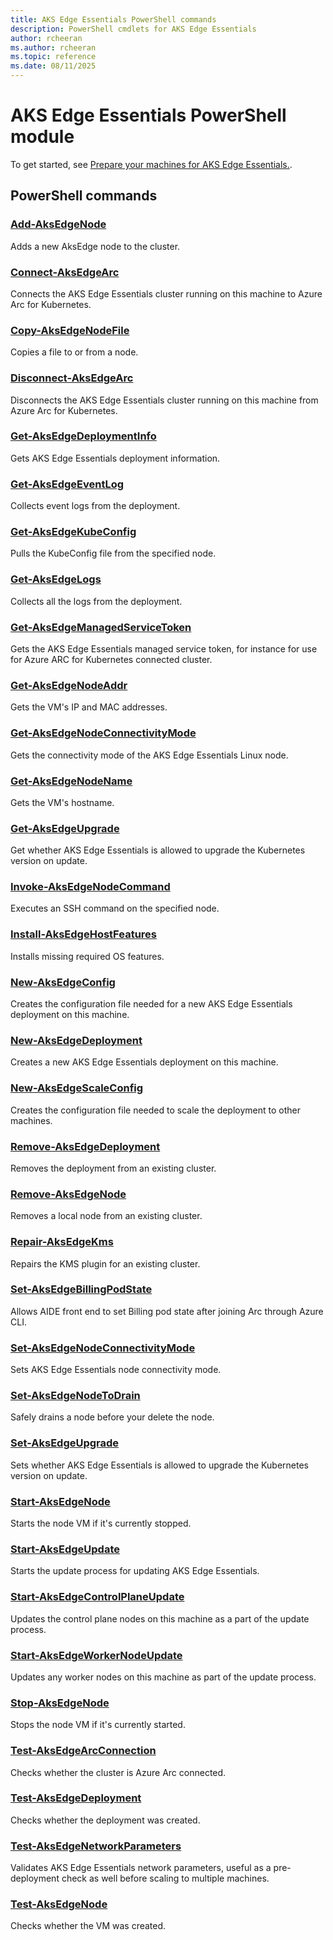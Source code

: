 ```yaml
---
title: AKS Edge Essentials PowerShell commands
description: PowerShell cmdlets for AKS Edge Essentials 
author: rcheeran
ms.author: rcheeran
ms.topic: reference
ms.date: 08/11/2025
---
```


# AKS Edge Essentials PowerShell module

To get started, see [Prepare your machines for AKS Edge Essentials.](../../aks-edge-howto-setup-machine.md).

## PowerShell commands

### [Add-AksEdgeNode](./add-aksedgenode.md)

Adds a new AksEdge node to the cluster.

### [Connect-AksEdgeArc](./connect-aksedgearc.md)

Connects the AKS Edge Essentials cluster running on this machine to Azure Arc for Kubernetes.

### [Copy-AksEdgeNodeFile](./copy-aksedgenodefile.md)

Copies a file to or from a node.

### [Disconnect-AksEdgeArc](./disconnect-aksedgearc.md)

Disconnects the AKS Edge Essentials cluster running on this machine from Azure Arc for Kubernetes.

### [Get-AksEdgeDeploymentInfo](./get-aksedgedeploymentinfo.md)

Gets AKS Edge Essentials deployment information.

### [Get-AksEdgeEventLog](./get-aksedgeeventlog.md)

Collects event logs from the deployment.

### [Get-AksEdgeKubeConfig](./get-aksedgekubeconfig.md)

Pulls the KubeConfig file from the specified node.

### [Get-AksEdgeLogs](./get-aksedgelogs.md)

Collects all the logs from the deployment.

### [Get-AksEdgeManagedServiceToken](./get-aksedgemanagedservicetoken.md)

Gets the AKS Edge Essentials managed service token, for instance for use for Azure ARC for Kubernetes connected cluster.

### [Get-AksEdgeNodeAddr](./get-aksedgenodeaddr.md)

Gets the VM's IP and MAC addresses.

### [Get-AksEdgeNodeConnectivityMode](./get-aksedgenodeconnectivitymode.md)

Gets the connectivity mode of the AKS Edge Essentials Linux node.

### [Get-AksEdgeNodeName](./get-aksedgenodename.md)

Gets the VM's hostname.

### [Get-AksEdgeUpgrade](./get-aksedgeupgrade.md)

Get whether AKS Edge Essentials is allowed to upgrade the Kubernetes version on update.

### [Invoke-AksEdgeNodeCommand](./invoke-aksedgenodecommand.md)

Executes an SSH command on the specified node.

### [Install-AksEdgeHostFeatures](./install-aksedgehostfeatures.md)

Installs missing required OS features.

### [New-AksEdgeConfig](./new-aksedgeconfig.md)

Creates the configuration file needed for a new AKS Edge Essentials deployment on this machine.

### [New-AksEdgeDeployment](./new-aksedgedeployment.md)

Creates a new AKS Edge Essentials deployment on this machine.

### [New-AksEdgeScaleConfig](./new-aksedgescaleconfig.md)

Creates the configuration file needed to scale the deployment to other machines.

### [Remove-AksEdgeDeployment](./remove-aksedgedeployment.md)

Removes the deployment from an existing cluster.

### [Remove-AksEdgeNode](./remove-aksedgenode.md)

Removes a local node from an existing cluster.

### [Repair-AksEdgeKms](./repair-aksedgekms.md)

Repairs the KMS plugin for an existing cluster.

### [Set-AksEdgeBillingPodState](./set-aksedgebillingpodstate.md)

Allows AIDE front end to set Billing pod state after joining Arc through Azure CLI.

### [Set-AksEdgeNodeConnectivityMode](./set-aksedgenodeconnectivitymode.md)

Sets AKS Edge Essentials node connectivity mode.

### [Set-AksEdgeNodeToDrain](./set-aksedgenodetodrain.md)

Safely drains a node before your delete the node.

### [Set-AksEdgeUpgrade](./set-aksedgeupgrade.md)

Sets whether AKS Edge Essentials is allowed to upgrade the Kubernetes version on update.

### [Start-AksEdgeNode](./start-aksedgenode.md)

Starts the node VM if it's currently stopped.

### [Start-AksEdgeUpdate](./start-aksedgeupdate.md)

Starts the update process for updating AKS Edge Essentials.

### [Start-AksEdgeControlPlaneUpdate](./start-aksedgecontrolplaneupdate.md)

Updates the control plane nodes on this machine as a part of the update process.

### [Start-AksEdgeWorkerNodeUpdate](./start-aksedgeworkernodeupdate.md)

Updates any worker nodes on this machine as part of the update process.

### [Stop-AksEdgeNode](./stop-aksedgenode.md)

Stops the node VM if it's currently started.

### [Test-AksEdgeArcConnection](./test-aksedgearcconnection.md)

Checks whether the cluster is Azure Arc connected.

### [Test-AksEdgeDeployment](./test-aksedgedeployment.md)

Checks whether the deployment was created.

### [Test-AksEdgeNetworkParameters](./test-aksedgenetworkparameters.md)

Validates AKS Edge Essentials network parameters, useful as a pre-deployment check as well before scaling to multiple machines.

### [Test-AksEdgeNode](./test-aksedgenode.md)

Checks whether the VM was created.

